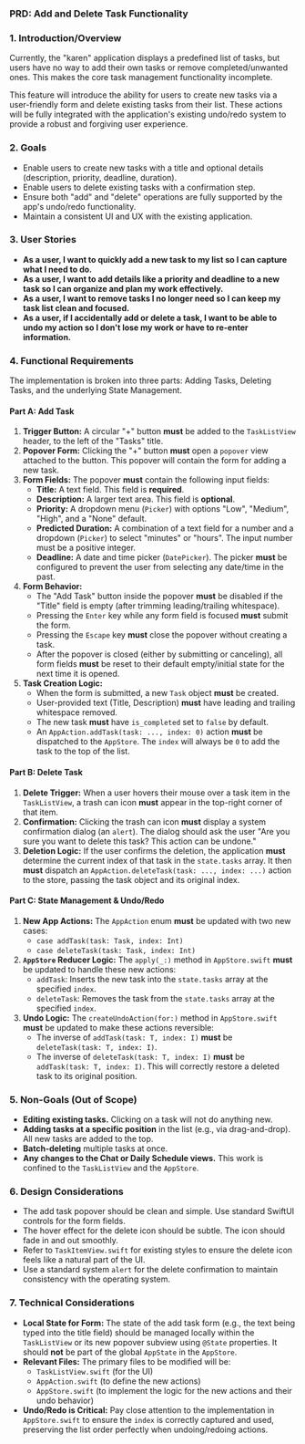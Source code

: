 ### **PRD: Add and Delete Task Functionality**

### **1. Introduction/Overview**

Currently, the "karen" application displays a predefined list of tasks, but users have no way to add their own tasks or remove completed/unwanted ones. This makes the core task management functionality incomplete.

This feature will introduce the ability for users to create new tasks via a user-friendly form and delete existing tasks from their list. These actions will be fully integrated with the application's existing undo/redo system to provide a robust and forgiving user experience.

### **2. Goals**

*   Enable users to create new tasks with a title and optional details (description, priority, deadline, duration).
*   Enable users to delete existing tasks with a confirmation step.
*   Ensure both "add" and "delete" operations are fully supported by the app's undo/redo functionality.
*   Maintain a consistent UI and UX with the existing application.

### **3. User Stories**

*   **As a user, I want to quickly add a new task to my list so I can capture what I need to do.**
*   **As a user, I want to add details like a priority and deadline to a new task so I can organize and plan my work effectively.**
*   **As a user, I want to remove tasks I no longer need so I can keep my task list clean and focused.**
*   **As a user, if I accidentally add or delete a task, I want to be able to undo my action so I don't lose my work or have to re-enter information.**

### **4. Functional Requirements**

The implementation is broken into three parts: Adding Tasks, Deleting Tasks, and the underlying State Management.

#### **Part A: Add Task**

1.  **Trigger Button:** A circular "+" button **must** be added to the `TaskListView` header, to the left of the "Tasks" title.
2.  **Popover Form:** Clicking the "+" button **must** open a `popover` view attached to the button. This popover will contain the form for adding a new task.
3.  **Form Fields:** The popover **must** contain the following input fields:
    *   **Title:** A text field. This field is **required**.
    *   **Description:** A larger text area. This field is **optional**.
    *   **Priority:** A dropdown menu (`Picker`) with options "Low", "Medium", "High", and a "None" default.
    *   **Predicted Duration:** A combination of a text field for a number and a dropdown (`Picker`) to select "minutes" or "hours". The input number must be a positive integer.
    *   **Deadline:** A date and time picker (`DatePicker`). The picker **must** be configured to prevent the user from selecting any date/time in the past.
4.  **Form Behavior:**
    *   The "Add Task" button inside the popover **must** be disabled if the "Title" field is empty (after trimming leading/trailing whitespace).
    *   Pressing the `Enter` key while any form field is focused **must** submit the form.
    *   Pressing the `Escape` key **must** close the popover without creating a task.
    *   After the popover is closed (either by submitting or canceling), all form fields **must** be reset to their default empty/initial state for the next time it is opened.
5.  **Task Creation Logic:**
    *   When the form is submitted, a new `Task` object **must** be created.
    *   User-provided text (Title, Description) **must** have leading and trailing whitespace removed.
    *   The new task **must** have `is_completed` set to `false` by default.
    *   An `AppAction.addTask(task: ..., index: 0)` action **must** be dispatched to the `AppStore`. The `index` will always be `0` to add the task to the top of the list.

#### **Part B: Delete Task**

1.  **Delete Trigger:** When a user hovers their mouse over a task item in the `TaskListView`, a trash can icon **must** appear in the top-right corner of that item.
2.  **Confirmation:** Clicking the trash can icon **must** display a system confirmation dialog (an `alert`). The dialog should ask the user "Are you sure you want to delete this task? This action can be undone."
3.  **Deletion Logic:** If the user confirms the deletion, the application **must** determine the current index of that task in the `state.tasks` array. It then **must** dispatch an `AppAction.deleteTask(task: ..., index: ...)` action to the store, passing the task object and its original index.

#### **Part C: State Management & Undo/Redo**

1.  **New App Actions:** The `AppAction` enum **must** be updated with two new cases:
    *   `case addTask(task: Task, index: Int)`
    *   `case deleteTask(task: Task, index: Int)`
2.  **`AppStore` Reducer Logic:** The `apply(_:)` method in `AppStore.swift` **must** be updated to handle these new actions:
    *   `addTask`: Inserts the new task into the `state.tasks` array at the specified `index`.
    *   `deleteTask`: Removes the task from the `state.tasks` array at the specified `index`.
3.  **Undo Logic:** The `createUndoAction(for:)` method in `AppStore.swift` **must** be updated to make these actions reversible:
    *   The inverse of `addTask(task: T, index: I)` **must** be `deleteTask(task: T, index: I)`.
    *   The inverse of `deleteTask(task: T, index: I)` **must** be `addTask(task: T, index: I)`. This will correctly restore a deleted task to its original position.

### **5. Non-Goals (Out of Scope)**

*   **Editing existing tasks.** Clicking on a task will not do anything new.
*   **Adding tasks at a specific position** in the list (e.g., via drag-and-drop). All new tasks are added to the top.
*   **Batch-deleting** multiple tasks at once.
*   **Any changes to the Chat or Daily Schedule views.** This work is confined to the `TaskListView` and the `AppStore`.

### **6. Design Considerations**

*   The add task popover should be clean and simple. Use standard SwiftUI controls for the form fields.
*   The hover effect for the delete icon should be subtle. The icon should fade in and out smoothly.
*   Refer to `TaskItemView.swift` for existing styles to ensure the delete icon feels like a natural part of the UI.
*   Use a standard system `alert` for the delete confirmation to maintain consistency with the operating system.

### **7. Technical Considerations**

*   **Local State for Form:** The state of the add task form (e.g., the text being typed into the title field) should be managed locally within the `TaskListView` or its new popover subview using `@State` properties. It should **not** be part of the global `AppState` in the `AppStore`.
*   **Relevant Files:** The primary files to be modified will be:
    *   `TaskListView.swift` (for the UI)
    *   `AppAction.swift` (to define the new actions)
    *   `AppStore.swift` (to implement the logic for the new actions and their undo behavior)
*   **Undo/Redo is Critical:** Pay close attention to the implementation in `AppStore.swift` to ensure the `index` is correctly captured and used, preserving the list order perfectly when undoing/redoing actions.
